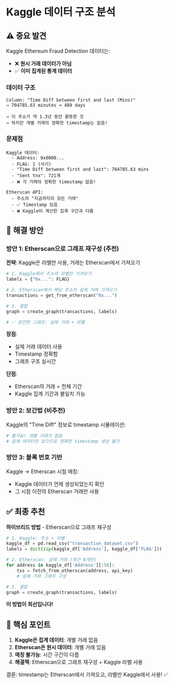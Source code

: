 # Kaggle 데이터 구조 분석

## ⚠️ 중요 발견

Kaggle Ethereum Fraud Detection 데이터는:

- ❌ **원시 거래 데이터가 아님**
- ✅ **이미 집계된 통계 데이터**

### 데이터 구조

```
Column: "Time Diff between first and last (Mins)"
→ 704785.63 minutes ≈ 489 days

→ 이 주소가 약 1.3년 동안 활동한 것
→ 하지만 개별 거래의 정확한 timestamp는 없음!
```

### 문제점

```
Kaggle 데이터:
  - Address: 0x0000...
  - FLAG: 1 (사기)
  - "Time Diff between first and last": 704785.63 mins
  - "Sent tnx": 721개
  - ❌ 각 거래의 정확한 timestamp 없음!

Etherscan API:
  - 주소의 "지금까지의 모든 거래"
  - ✅ Timestamp 있음
  - ❌ Kaggle이 계산한 집계 구간과 다름
```

## 🔧 해결 방안

### 방안 1: Etherscan으로 그래프 재구성 (추천)

**전략**: Kaggle은 라벨만 사용, 거래는 Etherscan에서 가져오기

```python
# 1. Kaggle에서 주소와 라벨만 가져오기
labels = {"0x...": FLAG}

# 2. Etherscan에서 해당 주소의 실제 거래 가져오기
transactions = get_from_etherscan("0x...")

# 3. 결합
graph = create_graph(transactions, labels)

# ✅ 완전한 그래프: 실제 거래 + 라벨
```

**장점**:

- 실제 거래 데이터 사용
- Timestamp 정확함
- 그래프 구조 실시간

**단점**:

- Etherscan의 거래 = 전체 기간
- Kaggle 집계 기간과 불일치 가능

### 방안 2: 보간법 (비추천)

Kaggle의 "Time Diff" 정보로 timestamp 시뮬레이션:

```python
# 불가능! 개별 거래가 없음
# 집계 데이터만 있으므로 정확한 timestamp 생성 불가
```

### 방안 3: 블록 번호 기반

Kaggle → Etherscan 시점 매칭:

- Kaggle 데이터가 언제 생성되었는지 확인
- 그 시점 이전의 Etherscan 거래만 사용

## ✅ 최종 추천

**하이브리드 방법** - Etherscan으로 그래프 재구성

```python
# 1. Kaggle: 주소 + 라벨
kaggle_df = pd.read_csv("transaction_dataset.csv")
labels = dict(zip(kaggle_df['Address'], kaggle_df['FLAG']))

# 2. Etherscan: 실제 거래 (최근 N개만)
for address in kaggle_df['Address'][:50]:
    txs = fetch_from_etherscan(address, api_key)
    # 실제 거래 그래프 구성

# 3. 결합
graph = create_graph(transactions, labels)
```

**이 방법이 최선입니다!**

## 🎯 핵심 포인트

1. **Kaggle은 집계 데이터**: 개별 거래 없음
2. **Etherscan은 원시 데이터**: 개별 거래 있음
3. **매칭 불가능**: 시간 구간이 다름
4. **해결책**: Etherscan으로 그래프 재구성 + Kaggle 라벨 사용

결론: timestamp는 Etherscan에서 가져오고, 라벨만 Kaggle에서 사용! ✅
